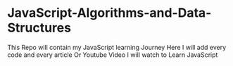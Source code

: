 # JavaScript-Algorithms-and-Data-Structures

This Repo will contain my JavaScript learning Journey 
Here I will add every code and every article Or Youtube Video I will watch to Learn JavaScript 

